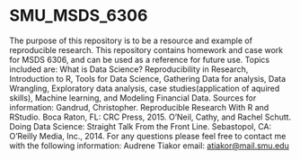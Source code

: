 # SMU_MSDS_6306
The purpose of this repository is to be a resource and example of reproducible research.
This repository contains homework and case work for MSDS 6306, and can be used as a reference for future use.
Topics included are: What is Data Science? Reproducibility in Research, Introduction to R, Tools for Data Science, Gathering Data for 
analysis, Data Wrangling, Exploratory data analysis, case studies(application of aquired skills), Machine learning, and Modeling Financial Data.
Sources for information: Gandrud, Christopher. Reproducible Research With R and RStudio. Boca Raton, FL: CRC Press, 2015. O’Neil, Cathy, and Rachel Schutt. Doing Data Science: Straight Talk From the Front Line. Sebastopol, CA: O’Reilly Media, Inc., 2014.
For any questions please feel free to contact me with the following information:
Audrene Tiakor
email: atiakor@mail.smu.edu
